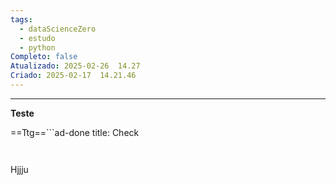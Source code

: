 ```yaml
---
tags:
  - dataScienceZero
  - estudo
  - python
Completo: false
Atualizado: 2025-02-26  14.27
Criado: 2025-02-17  14.21.46
---
```

--- 


**Teste**

==Ttg==```ad-done
title: Check 


```ad-note


```


Hjjju

